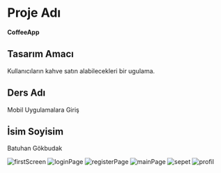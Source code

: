 # Proje Adı

 **CoffeeApp**

## Tasarım Amacı

Kullanıcıların kahve satın alabilecekleri bir ugulama.

## Ders Adı

Mobil Uygulamalara Giriş

## İsim Soyisim

Batuhan Gökbudak




![firstScreen](https://github.com/Batuhangokbudak/CoffeApp/assets/120169258/12ad78d1-4e48-481f-be4d-d9e2290e368e)
![loginPage](https://github.com/Batuhangokbudak/CoffeApp/assets/120169258/c3711128-ac09-4209-a15b-e1a560abcca1)
![registerPage](https://github.com/Batuhangokbudak/CoffeApp/assets/120169258/127d677c-5c5d-4c70-9876-3abb5b900229)
![mainPage](https://github.com/Batuhangokbudak/CoffeApp/assets/120169258/3435f72a-af51-4ca5-ae6c-64bc68cd7f82)
![sepet](https://github.com/Batuhangokbudak/CoffeApp/assets/120169258/2f3229ce-67f9-4c38-8d6e-05bd4ec29b76)
![profil](https://github.com/Batuhangokbudak/CoffeApp/assets/120169258/5edade02-a6a8-4101-aaf1-c7f9ce9b3ced)
